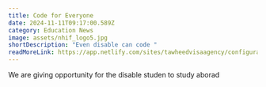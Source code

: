 ```yaml
---
title: Code for Everyone
date: 2024-11-11T09:17:00.589Z
category: Education News
image: assets/nhif_logo5.jpg
shortDescription: "Even disable can code "
readMoreLink: https://app.netlify.com/sites/tawheedvisaagency/configuration/identity#overview
---
```

W﻿e are giving opportunity for the disable studen to study aborad